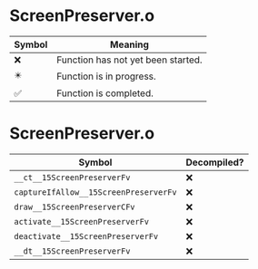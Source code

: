 # ScreenPreserver.o
| Symbol | Meaning 
| ------------- | ------------- 
| :x: | Function has not yet been started. 
| :eight_pointed_black_star: | Function is in progress. 
| :white_check_mark: | Function is completed. 


# ScreenPreserver.o
| Symbol | Decompiled? |
| ------------- | ------------- |
| `__ct__15ScreenPreserverFv` | :x: |
| `captureIfAllow__15ScreenPreserverFv` | :x: |
| `draw__15ScreenPreserverCFv` | :x: |
| `activate__15ScreenPreserverFv` | :x: |
| `deactivate__15ScreenPreserverFv` | :x: |
| `__dt__15ScreenPreserverFv` | :x: |
